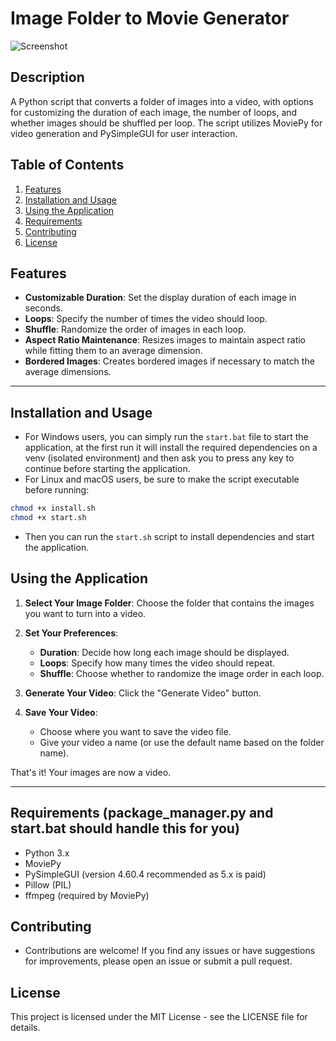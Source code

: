 # Image Folder to Movie Generator

![Screenshot](https://files.catbox.moe/mkeo48.JPG)

## Description

A Python script that converts a folder of images into a video, with options for customizing the duration of each image, the number of loops, and whether images should be shuffled per loop. The script utilizes MoviePy for video generation and PySimpleGUI for user interaction.

## Table of Contents

1. [Features](#features)
2. [Installation and Usage](#installation-and-usage)
3. [Using the Application](#using-the-application)
4. [Requirements](#requirements-package_managerpy-should-handle-this-for-you)
5. [Contributing](#contributing)
6. [License](#license)

## Features

- **Customizable Duration**: Set the display duration of each image in seconds.
- **Loops**: Specify the number of times the video should loop.
- **Shuffle**: Randomize the order of images in each loop.
- **Aspect Ratio Maintenance**: Resizes images to maintain aspect ratio while fitting them to an average dimension.
- **Bordered Images**: Creates bordered images if necessary to match the average dimensions.

---

## Installation and Usage
- For Windows users, you can simply run the `start.bat` file to start the application, at the first run it will install the required dependencies on a venv (isolated environment) and then ask you to press any key to continue before starting the application.
- For Linux and macOS users, be sure to make the script executable before running:
```bash
chmod +x install.sh
chmod +x start.sh
```

- Then you can run the `start.sh` script to install dependencies and start the application.

## Using the Application

1. **Select Your Image Folder**: Choose the folder that contains the images you want to turn into a video.

2. **Set Your Preferences**:
   - **Duration**: Decide how long each image should be displayed.
   - **Loops**: Specify how many times the video should repeat.
   - **Shuffle**: Choose whether to randomize the image order in each loop.

3. **Generate Your Video**: Click the "Generate Video" button.

4. **Save Your Video**:
   - Choose where you want to save the video file.
   - Give your video a name (or use the default name based on the folder name).

That's it! Your images are now a video.

---

## Requirements (package_manager.py and start.bat should handle this for you)

- Python 3.x
- MoviePy
- PySimpleGUI (version 4.60.4 recommended as 5.x is paid)
- Pillow (PIL)
- ffmpeg (required by MoviePy)

## Contributing
- Contributions are welcome! If you find any issues or have suggestions for improvements, please open an issue or submit a pull request.

## License
This project is licensed under the MIT License - see the LICENSE file for details.